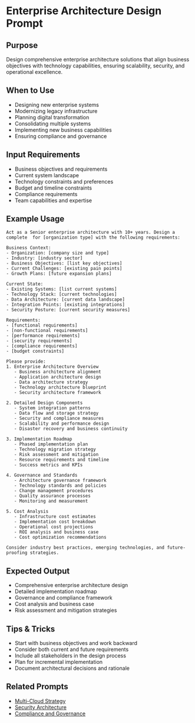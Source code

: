 # Enterprise Architecture Design Prompt

## Purpose
Design comprehensive enterprise architecture solutions that align business objectives with technology capabilities, ensuring scalability, security, and operational excellence.

## When to Use
- Designing new enterprise systems
- Modernizing legacy infrastructure
- Planning digital transformation
- Consolidating multiple systems
- Implementing new business capabilities
- Ensuring compliance and governance

## Input Requirements
- Business objectives and requirements
- Current system landscape
- Technology constraints and preferences
- Budget and timeline constraints
- Compliance requirements
- Team capabilities and expertise

## Example Usage

```prompt
Act as a Senior enterprise architecture with 10+ years. Design a complete  for [organization type] with the following requirements:

Business Context:
- Organization: [company size and type]
- Industry: [industry sector]
- Business Objectives: [list key objectives]
- Current Challenges: [existing pain points]
- Growth Plans: [future expansion plans]

Current State:
- Existing Systems: [list current systems]
- Technology Stack: [current technologies]
- Data Architecture: [current data landscape]
- Integration Points: [existing integrations]
- Security Posture: [current security measures]

Requirements:
- [functional requirements]
- [non-functional requirements]
- [performance requirements]
- [security requirements]
- [compliance requirements]
- [budget constraints]

Please provide:
1. Enterprise Architecture Overview
   - Business architecture alignment
   - Application architecture design
   - Data architecture strategy
   - Technology architecture blueprint
   - Security architecture framework

2. Detailed Design Components
   - System integration patterns
   - Data flow and storage strategy
   - Security and compliance measures
   - Scalability and performance design
   - Disaster recovery and business continuity

3. Implementation Roadmap
   - Phased implementation plan
   - Technology migration strategy
   - Risk assessment and mitigation
   - Resource requirements and timeline
   - Success metrics and KPIs

4. Governance and Standards
   - Architecture governance framework
   - Technology standards and policies
   - Change management procedures
   - Quality assurance processes
   - Monitoring and measurement

5. Cost Analysis
   - Infrastructure cost estimates
   - Implementation cost breakdown
   - Operational cost projections
   - ROI analysis and business case
   - Cost optimization recommendations

Consider industry best practices, emerging technologies, and future-proofing strategies.
```

## Expected Output
- Comprehensive enterprise architecture design
- Detailed implementation roadmap
- Governance and compliance framework
- Cost analysis and business case
- Risk assessment and mitigation strategies

## Tips & Tricks
- Start with business objectives and work backward
- Consider both current and future requirements
- Include all stakeholders in the design process
- Plan for incremental implementation
- Document architectural decisions and rationale

## Related Prompts

- [Multi-Cloud Strategy](../Infrastructure%20Architect/multi-cloud-strategy.md)
- [Security Architecture](../Infrastructure%20Architect/security-architecture.md)
- [Compliance and Governance](../Infrastructure%20Architect/compliance-governance.md)